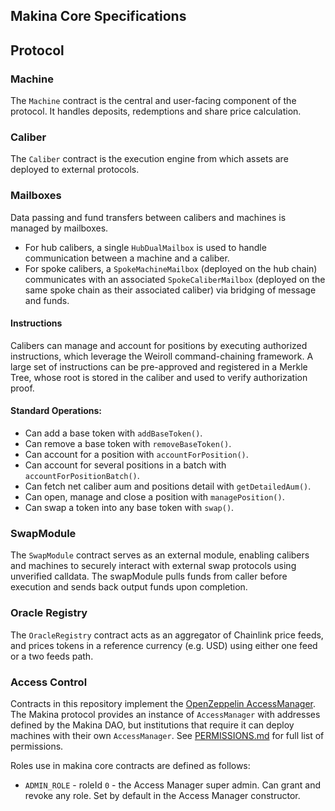 ## Makina Core Specifications

## Protocol

### Machine

The `Machine` contract is the central and user-facing component of the protocol. It handles deposits, redemptions and share price calculation.

### Caliber

The `Caliber` contract is the execution engine from which assets are deployed to external protocols.

### Mailboxes

Data passing and fund transfers between calibers and machines is managed by mailboxes.

- For hub calibers, a single `HubDualMailbox` is used to handle communication between a machine and a caliber.
- For spoke calibers, a `SpokeMachineMailbox` (deployed on the hub chain) communicates with an associated `SpokeCaliberMailbox` (deployed on the same spoke chain as their associated caliber) via bridging of message and funds.

#### Instructions

Calibers can manage and account for positions by executing authorized instructions, which leverage the Weiroll command-chaining framework. A large set of instructions can be pre-approved and registered in a Merkle Tree, whose root is stored in the caliber and used to verify authorization proof.

#### Standard Operations:

- Can add a base token with `addBaseToken()`.
- Can remove a base token with `removeBaseToken()`.
- Can account for a position with `accountForPosition()`.
- Can account for several positions in a batch with `accountForPositionBatch()`.
- Can fetch net caliber aum and positions detail with `getDetailedAum()`.
- Can open, manage and close a position with `managePosition()`.
- Can swap a token into any base token with `swap()`.

### SwapModule

The `SwapModule` contract serves as an external module, enabling calibers and machines to securely interact with external swap protocols using unverified calldata. The swapModule pulls funds from caller before execution and sends back output funds upon completion.

### Oracle Registry

The `OracleRegistry` contract acts as an aggregator of Chainlink price feeds, and prices tokens in a reference currency (e.g. USD) using either one feed or a two feeds path.

### Access Control

Contracts in this repository implement the [OpenZeppelin AccessManager](https://docs.openzeppelin.com/contracts/5.x/api/access#accessmanager). The Makina protocol provides an instance of `AccessManager` with addresses defined by the Makina DAO, but institutions that require it can deploy machines with their own `AccessManager`. See [PERMISSIONS.md](https://github.com/makinaHQ/makina-core/blob/main/PERMISSIONS.md) for full list of permissions.

Roles use in makina core contracts are defined as follows:

- `ADMIN_ROLE` - roleId `0` - the Access Manager super admin. Can grant and revoke any role. Set by default in the Access Manager constructor.
